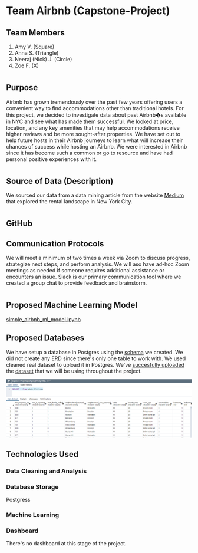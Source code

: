 # Team Airbnb (Capstone-Project)

## Team Members
1. Amy V. (Square)
1. Anna S. (Triangle)
1. Neeraj (Nick) J. (Circle)
1. Zoe F. (X)

#
## Purpose
Airbnb has grown tremendously over the past few years offering users a convenient way to find accommodations other than traditional hotels. For this project, we decided to investigate data about past Airbnb�s available in NYC and see what has made them successful. We looked at price, location, and any key amenities that may help accommodations receive higher reviews and be more sought-after properties. We have set out to help future hosts in their Airbnb journeys to learn what will increase their chances of success while hosting an Airbnb. We were interested in Airbnb since it has become such a common or go to resource and have had personal positive experiences with it. 


#
## Source of Data (Description)
We sourced our data from a data mining article from the website [Medium](https://towardsdatascience.com/airbnb-rental-listings-dataset-mining-f972ed08ddec
) that explored the rental landscape in New York City. 


#
## GitHub
## Communication Protocols

We will meet a minimum of two times a week via Zoom to discuss progress, strategize next steps, and perform analysis. We will aso have ad-hoc Zoom meetings as needed if someone requires additional assistance or encounters an issue.  Slack is our primary communication tool where we created a group chat to provide feedback and brainstorm.

#
## Proposed Machine Learning Model
[simple_airbnb_ml_model.ipynb](https://github.com/AValenti12/Capstone-Project/blob/main/ABNB%20-%20Segment%201/ML_model/simple_airbnb_ml_model.ipynb)




## Proposed Databases
We have setup a database in Postgres using the [schema](https://github.com/AValenti12/Capstone-Project/blob/main/ABNB%20-%20Segment%201/database/schema.sql) we created. We did not create any ERD since there's only one table to work with. We used cleaned real dataset to upload it in Postgres. We've [succesfully uploaded](https://github.com/AValenti12/Capstone-Project/blob/main/ABNB%20-%20Segment%201/images/record_count_postgress.png?raw=true) the [dataset](https://github.com/AValenti12/Capstone-Project/blob/main/ABNB%20-%20Segment%201/images/data%20uploaded_postgress.png) that we will be using throughout the project.

![](https://github.com/AValenti12/Capstone-Project/blob/main/ABNB%20-%20Segment%201/images/data%20uploaded_postgress.png?raw=true)

## Technologies Used

### Data Cleaning and Analysis


### Database Storage
Postgress

### Machine Learning

### Dashboard
There's no dashboard at this stage of the project.